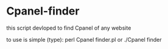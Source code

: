 # Cpanel-finder
this script devloped to find Cpanel of any website

to use is simple (type): perl Cpanel finder.pl or ./Cpanel finder
